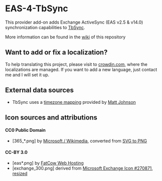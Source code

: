 # EAS-4-TbSync

This provider add-on adds Exchange ActiveSync (EAS v2.5 & v14.0) synchronization capabilities to [TbSync](https://github.com/jobisoft/TbSync/).

More information can be found in the [wiki](https://github.com/jobisoft/EAS-4-TbSync/wiki/About:-Provider-for-Exchange-ActiveSync) of this repository

## Want to add or fix a localization?
To help translating this project, please visit to [crowdin.com](https://crowdin.com/profile/jobisoft), where the localizations are managed. If you want to add a new language, just contact me and I will set it up.


## External data sources

* TbSync uses a [timezone mapping](https://github.com/mj1856/TimeZoneConverter/blob/master/src/TimeZoneConverter/Data/Mapping.csv.gz) provided by [Matt Johnson](https://github.com/mj1856)


## Icon sources and attributions

#### CC0 Public Domain
* [365_*.png] by [Microsoft / Wikimedia](https://commons.wikimedia.org/w/index.php?curid=21546299), converted from [SVG to PNG](https://ezgif.com/svg-to-png)

#### CC-BY 3.0
* [eas*.png] by [FatCow Web Hosting](https://www.iconfinder.com/icons/64484/exchange_ms_icon)
* [exchange_300.png] derived from [Microsoft Exchange Icon #270871](https://icon-library.net/icon/microsoft-exchange-icon-10.html), [resized](www.simpleimageresizer.com/)

